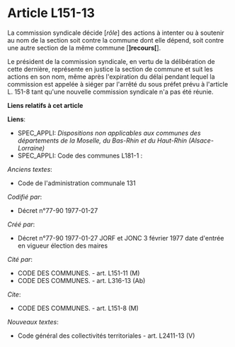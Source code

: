 # Article L151-13

La commission syndicale décide [*rôle*] des actions à intenter ou à soutenir au nom de la section soit contre la commune dont
elle dépend, soit contre une autre section de la même commune [**]recours[**]. 

Le président de la commission syndicale, en vertu de la délibération de cette dernière, représente en justice la section de
commune et suit les actions en son nom, même après l'expiration du délai pendant lequel la commission est appelée à siéger
par l'arrêté du sous préfet prévu à l'article L. 151-8 tant qu'une nouvelle commission syndicale n'a pas été réunie.

**Liens relatifs à cet article**

**Liens**:

  - SPEC_APPLI: *Dispositions non applicables aux communes des départements de la Moselle, du Bas-Rhin et du Haut-Rhin (Alsace-Lorraine)*
  - SPEC_APPLI: Code des communes L181-1 :

_Anciens textes_:

  - Code de l'administration communale 131

_Codifié par_:

  - Décret n°77-90 1977-01-27

_Créé par_:

  - Décret n°77-90 1977-01-27 JORF et JONC 3 février 1977 date d'entrée en vigueur élection des maires

_Cité par_:

  - CODE DES COMMUNES. - art. L151-11 (M)
  - CODE DES COMMUNES. - art. L316-13 (Ab)

_Cite_:

  - CODE DES COMMUNES. - art. L151-8 (M)

_Nouveaux textes_:

  - Code général des collectivités territoriales - art. L2411-13 (V)
